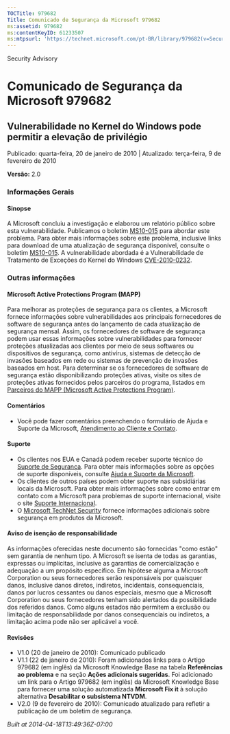 ```yaml
---
TOCTitle: 979682
Title: Comunicado de Segurança da Microsoft 979682
ms:assetid: 979682
ms:contentKeyID: 61233507
ms:mtpsurl: 'https://technet.microsoft.com/pt-BR/library/979682(v=Security.10)'
---
```


Security Advisory

Comunicado de Segurança da Microsoft 979682
===========================================

Vulnerabilidade no Kernel do Windows pode permitir a elevação de privilégio
---------------------------------------------------------------------------

Publicado: quarta-feira, 20 de janeiro de 2010 | Atualizado: terça-feira, 9 de fevereiro de 2010

**Versão:** 2.0

### Informações Gerais

#### Sinopse

A Microsoft concluiu a investigação e elaborou um relatório público sobre esta vulnerabilidade. Publicamos o boletim [MS10-015](http://go.microsoft.com/fwlink/?linkid=179062) para abordar este problema. Para obter mais informações sobre este problema, inclusive links para download de uma atualização de segurança disponível, consulte o boletim [MS10-015](http://go.microsoft.com/fwlink/?linkid=179062). A vulnerabilidade abordada é a Vulnerabilidade de Tratamento de Exceções do Kernel do Windows [CVE-2010-0232](http://www.cve.mitre.org/cgi-bin/cvename.cgi?name=cve-2010-0232).

### Outras informações

#### Microsoft Active Protections Program (MAPP)

Para melhorar as proteções de segurança para os clientes, a Microsoft fornece informações sobre vulnerabilidades aos principais fornecedores de software de segurança antes do lançamento de cada atualização de segurança mensal. Assim, os fornecedores de software de segurança podem usar essas informações sobre vulnerabilidades para fornecer proteções atualizadas aos clientes por meio de seus softwares ou dispositivos de segurança, como antivírus, sistemas de detecção de invasões baseados em rede ou sistemas de prevenção de invasões baseados em host. Para determinar se os fornecedores de software de segurança estão disponibilizando proteções ativas, visite os sites de proteções ativas fornecidos pelos parceiros do programa, listados em [Parceiros do MAPP (Microsoft Active Protections Program)](http://www.microsoft.com/security/msrc/mapp/partners.mspx).

#### Comentários

-   Você pode fazer comentários preenchendo o formulário de Ajuda e Suporte da Microsoft, [Atendimento ao Cliente e Contato](https://support.microsoft.com/common/survey.aspx?scid=sw;en;1257&amp;showpage=1&amp;ws=technet&amp;sd=tech).

#### Suporte

-   Os clientes nos EUA e Canadá podem receber suporte técnico do [Suporte de Segurança](http://go.microsoft.com/fwlink/?linkid=21131). Para obter mais informações sobre as opções de suporte disponíveis, consulte [Ajuda e Suporte da Microsoft](http://support.microsoft.com/).
-   Os clientes de outros países podem obter suporte nas subsidiárias locais da Microsoft. Para obter mais informações sobre como entrar em contato com a Microsoft para problemas de suporte internacional, visite o site [Suporte Internacional](http://go.microsoft.com/fwlink/?linkid=21155).
-   O [Microsoft TechNet Security](http://go.microsoft.com/fwlink/?linkid=21132) fornece informações adicionais sobre segurança em produtos da Microsoft.

#### Aviso de isenção de responsabilidade

As informações oferecidas neste documento são fornecidas "como estão" sem garantia de nenhum tipo. A Microsoft se isenta de todas as garantias, expressas ou implícitas, inclusive as garantias de comercialização e adequação a um propósito específico. Em hipótese alguma a Microsoft Corporation ou seus fornecedores serão responsáveis por quaisquer danos, inclusive danos diretos, indiretos, incidentais, consequenciais, danos por lucros cessantes ou danos especiais, mesmo que a Microsoft Corporation ou seus fornecedores tenham sido alertados da possibilidade dos referidos danos. Como alguns estados não permitem a exclusão ou limitação de responsabilidade por danos consequenciais ou indiretos, a limitação acima pode não ser aplicável a você.

#### Revisões

-   V1.0 (20 de janeiro de 2010): Comunicado publicado
-   V1.1 (22 de janeiro de 2010): Foram adicionados links para o Artigo 979682 (em inglês) da Microsoft Knowledge Base na tabela **Referências ao problema** e na seção **Ações adicionais sugeridas**. Foi adicionado um link para o Artigo 979682 (em inglês) da Microsoft Knowledge Base para fornecer uma solução automatizada **Microsoft Fix it** à solução alternativa **Desabilitar o subsistema NTVDM**.
-   V2.0 (9 de fevereiro de 2010): Comunicado atualizado para refletir a publicação de um boletim de segurança.

*Built at 2014-04-18T13:49:36Z-07:00*
